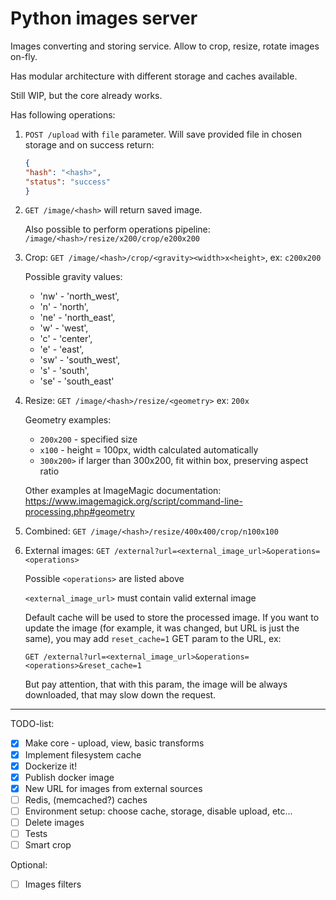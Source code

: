 # Python images server
Images converting and storing service. Allow to crop,
resize, rotate images on-fly. 

Has modular architecture with different storage and caches available.
 
Still WIP, but the core already works.

Has following operations:

1. `POST /upload` with `file` parameter. Will save 
provided file in chosen storage and on success return: 
    ```json
    {
    "hash": "<hash>",
    "status": "success"
    }
    ```
  
2. `GET /image/<hash>` will return saved image.

    Also possible to perform operations pipeline:
    `/image/<hash>/resize/x200/crop/e200x200`
    
3. Crop: `GET /image/<hash>/crop/<gravity><width>x<height>`, ex: `c200x200`

    Possible gravity values: 
     - 'nw' - 'north_west',
     - 'n' - 'north',
     - 'ne' - 'north_east',
     - 'w' - 'west',
     - 'c' - 'center',
     - 'e' - 'east',
     - 'sw' - 'south_west',
     - 's' - 'south',
     - 'se' - 'south_east'
   
4. Resize: `GET /image/<hash>/resize/<geometry>` ex: `200x` 

    Geometry examples:
    - `200x200` - specified size
    - `x100` - height = 100px, width calculated automatically
    - `300x200>` if larger than 300x200, fit within box, preserving aspect ratio

    Other examples at ImageMagic documentation: https://www.imagemagick.org/script/command-line-processing.php#geometry
   
5. Combined: `GET /image/<hash>/resize/400x400/crop/n100x100`
    
6. External images: `GET /external?url=<external_image_url>&operations=<operations>`
    
    Possible `<operations>` are listed above
    
    `<external_image_url>` must contain valid external image
    
    Default cache will be used to store the processed image.
    If you want to update the image (for example, it was
    changed, but URL is just the same), you may add
    `reset_cache=1` GET param to the URL, ex:
    
    `GET /external?url=<external_image_url>&operations=<operations>&reset_cache=1`
    
    But pay attention, that with this param, the image will be 
    always downloaded, that may slow down the request.

___
TODO-list:

- [x] Make core - upload, view, basic transforms
- [x] Implement filesystem cache
- [x] Dockerize it!
- [x] Publish docker image
- [x] New URL for images from external sources
- [ ] Redis, (memcached?) caches
- [ ] Environment setup: choose cache, storage, disable upload, etc...
- [ ] Delete images
- [ ] Tests
- [ ] Smart crop

Optional:
- [ ] Images filters
